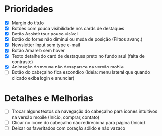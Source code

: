 # Prioridades

- [x] Margin do título
- [x] Botões com pouca visibilidade nos cards de destaques
- [x] Botão Assistir tour pouco visível
- [x] Botão do forms não diminui ou muda de posição (Filtros avanç.)
- [x] Newsletter Input sem type e-mail
- [x] Botão Amarelo sem hover
- [x] Texto detalhe do card de destaques preto no fundo azul (falta de contraste)
- [x] Animação do mouse não desaparece na versão mobile
- [ ] Botão do cabeçalho fica escondido (Ideia: menu lateral que quando clicado exiba login e anunciar)

# Detalhes e Melhorias

- [ ] Trocar alguns textos da navegação do cabeçalho para icones intuitivos na versão mobile (Início, comprar, contato)
- [ ] Clicar no icone do cabeçalho não redireciona para página (Início)
- [ ] Deixar os favoritados com coração sólido e não vazado
